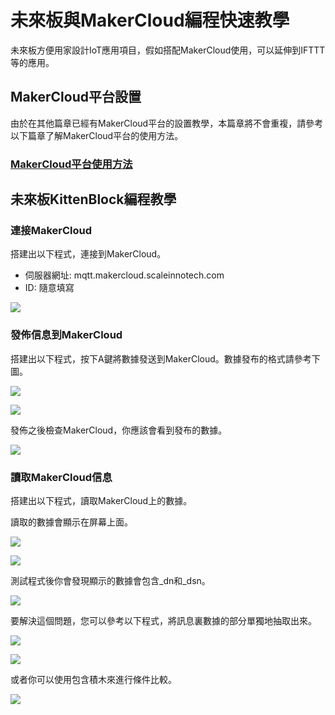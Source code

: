 # 未來板與MakerCloud編程快速教學

未來板方便用家設計IoT應用項目，假如搭配MakerCloud使用，可以延伸到IFTTT等的應用。

## MakerCloud平台設置

由於在其他篇章已經有MakerCloud平台的設置教學，本篇章將不會重複，請參考以下篇章了解MakerCloud平台的使用方法。

### [MakerCloud平台使用方法](../MakeCode/makercloud.md)

## 未來板KittenBlock編程教學

### 連接MakerCloud

搭建出以下程式，連接到MakerCloud。

- 伺服器網址: mqtt.makercloud.scaleinnotech.com
- ID: 隨意填寫

![](./images/mc1.png)

### 發佈信息到MakerCloud

搭建出以下程式，按下A鍵將數據發送到MakerCloud。數據發布的格式請參考下圖。

![](./images/mc2.png)

![](./images/mc3.png)

發佈之後檢查MakerCloud，你應該會看到發布的數據。

![](./images/mc8.png)

### 讀取MakerCloud信息

搭建出以下程式，讀取MakerCloud上的數據。

讀取的數據會顯示在屏幕上面。

![](./images/mc4.png)

![](./images/mc5.png)

測試程式後你會發現顯示的數據會包含_dn和_dsn。

![](./images/mc6.jpg)

要解決這個問題，您可以參考以下程式，將訊息裏數據的部分單獨地抽取出來。

![](./images/mc7.png)

![](./images/mc9.jpg)

或者你可以使用包含積木來進行條件比較。

![](./images/mc10.png)